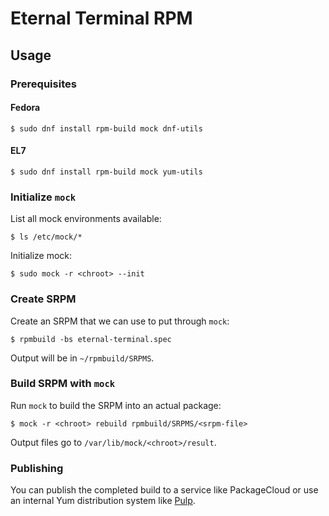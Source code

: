 # Eternal Terminal RPM

## Usage
### Prerequisites
#### Fedora
```
$ sudo dnf install rpm-build mock dnf-utils
```
#### EL7
```
$ sudo dnf install rpm-build mock yum-utils
```

### Initialize `mock`
List all mock environments available:
```
$ ls /etc/mock/*
```

Initialize mock:
```
$ sudo mock -r <chroot> --init
```

### Create SRPM
Create an SRPM that we can use to put through `mock`:

```
$ rpmbuild -bs eternal-terminal.spec
```

Output will be in `~/rpmbuild/SRPMS`.

### Build SRPM with `mock`
Run `mock` to build the SRPM into an actual package:

```
$ mock -r <chroot> rebuild rpmbuild/SRPMS/<srpm-file>
```

Output files go to `/var/lib/mock/<chroot>/result`.

### Publishing
You can publish the completed build to a service like PackageCloud or use an internal Yum distribution system like [Pulp](https://pulpproject.org/).
